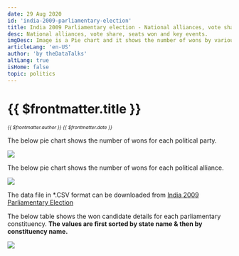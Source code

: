 ```yaml
---
date: 29 Aug 2020
id: 'india-2009-parliamentary-election'
title: India 2009 Parliamentary election - National alliances, vote share, seats won and key events.
desc: National alliances, vote share, seats won and key events.
imgDesc: Image is a Pie chart and it shows the number of wons by various alliances in the state.
articleLang: 'en-US'
author: 'by theDataTalks'
altLang: true
isHome: false
topic: politics
---
```


<altLang />

# {{ $frontmatter.title }}
<i style="font-size: 0.75em;"> {{ $frontmatter.author }} {{ $frontmatter.date }} </i>

The below pie chart shows the number of wons for each political party.  

![](/img/politics/india-2009-parliamentary-election/india-2009-election-1.png)

The below pie chart shows the number of wons for each political alliance.  

![](/img/politics/india-2009-parliamentary-election/india-2009-election-2.png)

The data file in \*.CSV format can be downloaded from [India 2009 Parliamentary Election](http://thedatatalks.in/datas/politics/india-2001-parliamentary-election.csv)

The below table shows the won candidate details for each parliamentary constituency.
**The values are first sorted by state name & then by constituency name.**

![](/img/politics/india-2009-parliamentary-election/india-2009-election-3.png)


<style>

</style>